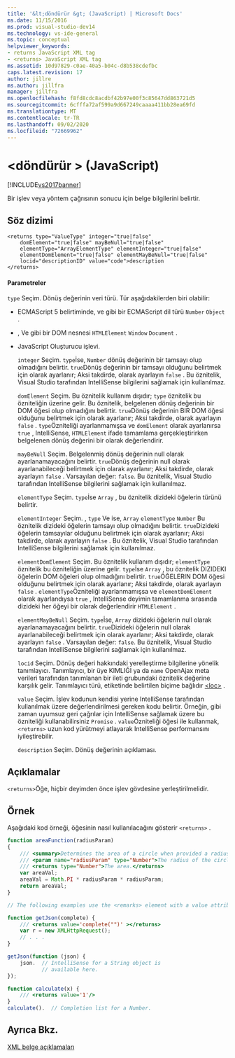 ```yaml
---
title: '&lt;döndürür &gt; (JavaScript) | Microsoft Docs'
ms.date: 11/15/2016
ms.prod: visual-studio-dev14
ms.technology: vs-ide-general
ms.topic: conceptual
helpviewer_keywords:
- returns JavaScript XML tag
- <returns> JavaScript XML tag
ms.assetid: 10d97829-c0ae-40a5-b04c-d8b538cdefbc
caps.latest.revision: 17
author: jillre
ms.author: jillfra
manager: jillfra
ms.openlocfilehash: f8fd8cdc8acdbf42b97e00f3c85647dd863721d5
ms.sourcegitcommit: 6cfffa72af599a9d667249caaaa411bb28ea69fd
ms.translationtype: MT
ms.contentlocale: tr-TR
ms.lasthandoff: 09/02/2020
ms.locfileid: "72669962"
---
```

# <a name="ltreturnsgt-javascript"></a>&lt;döndürür &gt; (JavaScript)
[!INCLUDE[vs2017banner](../includes/vs2017banner.md)]

Bir işlev veya yöntem çağrısının sonucu için belge bilgilerini belirtir.

## <a name="syntax"></a>Söz dizimi

```
<returns type="ValueType" integer="true|false"
    domElement="true|false" mayBeNull="true|false"
    elementType="ArrayElementType" elementInteger="true|false"
    elementDomElement="true|false" elementMayBeNull="true|false"
    locid="descriptionID" value="code">description
</returns>
```

#### <a name="parameters"></a>Parametreler
 `type` Seçim. Dönüş değerinin veri türü. Tür aşağıdakilerden biri olabilir:

- ECMAScript 5 belirtiminde, ve gibi bir ECMAScript dil türü `Number` `Object` .

- , Ve gibi bir DOM nesnesi `HTMLElement` `Window` `Document` .

- JavaScript Oluşturucu işlevi.

  `integer` Seçim. `type`İse, `Number` dönüş değerinin bir tamsayı olup olmadığını belirtir. `true`Dönüş değerinin bir tamsayı olduğunu belirtmek için olarak ayarlanır; Aksi takdirde, olarak ayarlayın `false` . Bu öznitelik, Visual Studio tarafından IntelliSense bilgilerini sağlamak için kullanılmaz.

  `domElement` Seçim. Bu öznitelik kullanım dışıdır; `type` öznitelik bu özniteliğin üzerine gelir. Bu öznitelik, belgelenen dönüş değerinin bir DOM öğesi olup olmadığını belirtir. `true`Dönüş değerinin BIR DOM öğesi olduğunu belirtmek için olarak ayarlanır; Aksi takdirde, olarak ayarlayın `false` . `type`Özniteliği ayarlanmamışsa ve `domElement` olarak ayarlanırsa `true` , IntelliSense, `HTMLElement` ifade tamamlama gerçekleştirirken belgelenen dönüş değerini bir olarak değerlendirir.

  `mayBeNull` Seçim. Belgelenmiş dönüş değerinin null olarak ayarlanamayacağını belirtir. `true`Dönüş değerinin null olarak ayarlanabileceği belirtmek için olarak ayarlanır; Aksi takdirde, olarak ayarlayın `false` . Varsayılan değer: `false`. Bu öznitelik, Visual Studio tarafından IntelliSense bilgilerini sağlamak için kullanılmaz.

  `elementType` Seçim. `type`İse `Array` , bu öznitelik dizideki öğelerin türünü belirtir.

  `elementInteger` Seçim. , `type` Ve ise, `Array` `elementType` `Number` Bu öznitelik dizideki öğelerin tamsayı olup olmadığını belirtir. `true`Dizideki öğelerin tamsayılar olduğunu belirtmek için olarak ayarlanır; Aksi takdirde, olarak ayarlayın `false` . Bu öznitelik, Visual Studio tarafından IntelliSense bilgilerini sağlamak için kullanılmaz.

  `elementDomElement` Seçim. Bu öznitelik kullanım dışıdır; `elementType` öznitelik bu özniteliğin üzerine gelir. `type`İse `Array` , bu öznitelik DIZIDEKI öğelerin DOM öğeleri olup olmadığını belirtir. `true`ÖĞELERIN DOM öğesi olduğunu belirtmek için olarak ayarlanır; Aksi takdirde, olarak ayarlayın `false` . `elementType`Özniteliği ayarlanmamışsa ve `elementDomElement` olarak ayarlandıysa `true` , IntelliSense deyimin tamamlanma sırasında dizideki her öğeyi bir olarak değerlendirir `HTMLElement` .

  `elementMayBeNull` Seçim. `type`İse, `Array` dizideki öğelerin null olarak ayarlanamayacağını belirtir. `true`Dizideki öğelerin null olarak ayarlanabileceği belirtmek için olarak ayarlanır; Aksi takdirde, olarak ayarlayın `false` . Varsayılan değer: `false`. Bu öznitelik, Visual Studio tarafından IntelliSense bilgilerini sağlamak için kullanılmaz.

  `locid` Seçim. Dönüş değeri hakkındaki yerelleştirme bilgilerine yönelik tanımlayıcı. Tanımlayıcı, bir üye KIMLIĞI ya da `name` OpenAjax meta verileri tarafından tanımlanan bir ileti grubundaki öznitelik değerine karşılık gelir. Tanımlayıcı türü, etiketinde belirtilen biçime bağlıdır [\<loc>](../ide/loc-javascript.md) .

  `value` Seçim. İşlev kodunun kendisi yerine IntelliSense tarafından kullanılmak üzere değerlendirilmesi gereken kodu belirtir. Örneğin, gibi zaman uyumsuz geri çağrılar için IntelliSense sağlamak üzere bu özniteliği kullanabilirsiniz `Promise` . `value`Özniteliği öğesi ile kullanmak, `<returns>` uzun kod yürütmeyi atlayarak IntelliSense performansını iyileştirebilir.

  `description` Seçim. Dönüş değerinin açıklaması.

## <a name="remarks"></a>Açıklamalar
 `<returns>`Öğe, hiçbir deyimden önce işlev gövdesine yerleştirilmelidir.

## <a name="example"></a>Örnek
 Aşağıdaki kod örneği, öğesinin nasıl kullanılacağını gösterir `<returns>` .

```javascript
function areaFunction(radiusParam)
{
    /// <summary>Determines the area of a circle when provided a radius parameter.</summary>
    /// <param name="radiusParam" type="Number">The radius of the circle.</param>
    /// <returns type="Number">The area.</returns>
    var areaVal;
    areaVal = Math.PI * radiusParam * radiusParam;
    return areaVal;
}

// The following examples use the <remarks> element with a value attribute.

function getJson(complete) {
    /// <returns value='complete("")' ></returns>
    var r = new XMLHttpRequest();
    // . . .
}

getJson(function (json) {
    json.  // IntelliSense for a String object is
           // available here.
});

function calculate(x) {
    /// <returns value='1'/>
}
calculate().  // Completion list for a Number.

```

## <a name="see-also"></a>Ayrıca Bkz.
 [XML belge açıklamaları](../ide/xml-documentation-comments-javascript.md)
